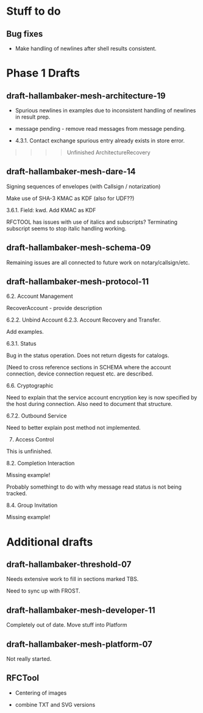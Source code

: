 ﻿# Stuff to do


## Bug fixes

* Make handling of newlines after shell results consistent.


# Phase 1 Drafts

## draft-hallambaker-mesh-architecture-19

* Spurious newlines in examples due to inconsistent handling of newlines in result prep.

* message pending - remove read messages from message pending.
* 4.3.1. Contact exchange spurious entry already exists in store error.

>>>> Unfinished ArchitectureRecovery 

## draft-hallambaker-mesh-dare-14

Signing sequences of envelopes (with Callsign / notarization)

Make use of SHA-3 KMAC as KDF (also for UDF??)

3.6.1. Field: kwd. Add KMAC as KDF

RFCTOOL has issues with use of italics and subscripts? Terminating subscript 
seems to stop italic handling working.

## draft-hallambaker-mesh-schema-09

Remaining issues are all connected to future work on notary/callsign/etc.

## draft-hallambaker-mesh-protocol-11

6.2. Account Management

RecoverAccount - provide description

6.2.2. Unbind Account
6.2.3. Account Recovery and Transfer.

Add examples.

6.3.1. Status

Bug in the status operation. Does not return digests for catalogs.

[Need to cross reference sections in SCHEMA where the account connection, 
device connection request etc. are described.

6.6. Cryptographic

Need to explain that the service account encryption key is now specified 
by the host during connection. Also need to document that structure.

6.7.2. Outbound Service

Need to better explain post method not implemented.

7. Access Control

This is unfinished.

8.2. Completion Interaction

Missing example!

Probably somethingt to do with why message read status is not being tracked.


8.4. Group Invitation

Missing example!





# Additional drafts

## draft-hallambaker-threshold-07

Needs extensive work to fill in sections marked TBS.

Need to sync up with FROST.

## draft-hallambaker-mesh-developer-11

Completely out of date. Move stuff into Platform

## draft-hallambaker-mesh-platform-07

Not really started.



## RFCTool

* Centering of images

* combine TXT and SVG versions






